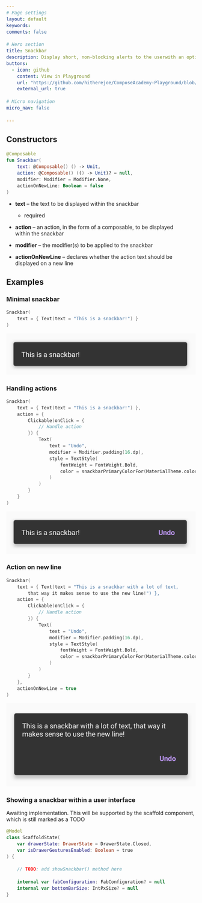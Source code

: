 ```yaml
---
# Page settings
layout: default
keywords:
comments: false

# Hero section
title: Snackbar
description: Display short, non-blocking alerts to the userwith an optional action
buttons:
  - icon: github
    content: View in Playground
    url: "https://github.com/hitherejoe/ComposeAcademy-Playground/blob/master/app/src/main/java/co/joebirch/composeplayground/material/snackbar.kt"
    external_url: true

# Micro navigation
micro_nav: false

---
```


## Constructors

```kotlin
@Composable
fun Snackbar(
    text: @Composable() () -> Unit,
    action: @Composable() (() -> Unit)? = null,
    modifier: Modifier = Modifier.None,
    actionOnNewLine: Boolean = false
)
```

* **text** – the text to be displayed within the snackbar
  * required

* **action** – an action, in the form of a composable, to be displayed  
within the snackbar

* **modifier** – the modifier(s) to be applied to the snackbar

* **actionOnNewLine** – declares whether the action text should be  
displayed on a new line

## Examples

### Minimal snackbar

```kotlin
Snackbar(
    text = { Text(text = "This is a snackbar!") }
)
```

![Snackbar](/academy/material/media/snackbar.png)

### Handling actions

```kotlin
Snackbar(
    text = { Text(text = "This is a snackbar!") },
    action = {
        Clickable(onClick = {
            // Handle action
        }) {
            Text(
                text = "Undo",
                modifier = Modifier.padding(16.dp),
                style = TextStyle(
                    fontWeight = FontWeight.Bold,
                    color = snackbarPrimaryColorFor(MaterialTheme.colors)
                )
            )
        }
    }
)
```

![Snackbar with action](/academy/material/media/snackbar_action.png)

### Action on new line

```kotlin
Snackbar(
    text = { Text(text = "This is a snackbar with a lot of text, 
        that way it makes sense to use the new line!") },
    action = {
        Clickable(onClick = {
            // Handle action
        }) {
            Text(
                text = "Undo",
                modifier = Modifier.padding(16.dp),
                style = TextStyle(
                    fontWeight = FontWeight.Bold,
                    color = snackbarPrimaryColorFor(MaterialTheme.colors)
                )
            )
        }
    },
    actionOnNewLine = true
)
```

![Snackbar with action on new line](/academy/material/media/snackbar_new_line.png)

### Showing a snackbar within a user interface

Awaiting implementation. This will be supported by the scaffold component, 
which is still marked as a TODO

```kotlin
@Model
class ScaffoldState(
    var drawerState: DrawerState = DrawerState.Closed,
    var isDrawerGesturesEnabled: Boolean = true
) {

    // TODO: add showSnackbar() method here

    internal var fabConfiguration: FabConfiguration? = null
    internal var bottomBarSize: IntPxSize? = null
}
```

